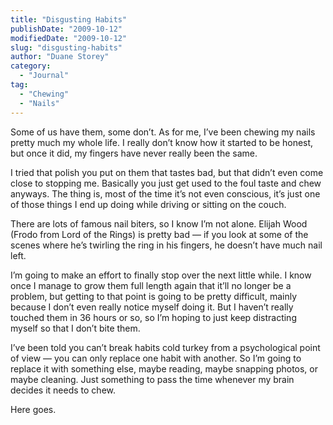 ```yaml
---
title: "Disgusting Habits"
publishDate: "2009-10-12"
modifiedDate: "2009-10-12"
slug: "disgusting-habits"
author: "Duane Storey"
category:
  - "Journal"
tag:
  - "Chewing"
  - "Nails"
---
```


Some of us have them, some don’t. As for me, I’ve been chewing my nails pretty much my whole life. I really don’t know how it started to be honest, but once it did, my fingers have never really been the same.

I tried that polish you put on them that tastes bad, but that didn’t even come close to stopping me. Basically you just get used to the foul taste and chew anyways. The thing is, most of the time it’s not even conscious, it’s just one of those things I end up doing while driving or sitting on the couch.

There are lots of famous nail biters, so I know I’m not alone. Elijah Wood (Frodo from Lord of the Rings) is pretty bad — if you look at some of the scenes where he’s twirling the ring in his fingers, he doesn’t have much nail left.

I’m going to make an effort to finally stop over the next little while. I know once I manage to grow them full length again that it’ll no longer be a problem, but getting to that point is going to be pretty difficult, mainly because I don’t even really notice myself doing it. But I haven’t really touched them in 36 hours or so, so I’m hoping to just keep distracting myself so that I don’t bite them.

I’ve been told you can’t break habits cold turkey from a psychological point of view — you can only replace one habit with another. So I’m going to replace it with something else, maybe reading, maybe snapping photos, or maybe cleaning. Just something to pass the time whenever my brain decides it needs to chew.

Here goes.